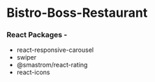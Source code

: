 # Bistro-Boss-Restaurant

### React Packages - 
- react-responsive-carousel
- swiper
- @smastrom/react-rating
- react-icons
